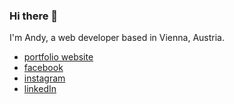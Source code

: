 ### Hi there 👋

I'm Andy, a web developer based in Vienna, Austria.

- <a href="https://www.andreas-stricker.at">portfolio website</a>
- <a href="https://www.facebook.com/andreas.stricker.webdev">facebook</a>
- <a href="https://www.instagram.com/andy.webdev">instagram</a>
- <a href="https://www.linkedin.com/in/andreas-stricker/">linkedIn</a>

<!--
**andreas-stricker/andreas-stricker** is a ✨ _special_ ✨ repository because its `README.md` (this file) appears on your GitHub profile.

Here are some ideas to get you started:

- 🔭 I’m currently working on ...
- 🌱 I’m currently learning ...
- 👯 I’m looking to collaborate on ...
- 🤔 I’m looking for help with ...
- 💬 Ask me about ...
- 📫 How to reach me: ...
- 😄 Pronouns: ...
- ⚡ Fun fact: ...
-->
